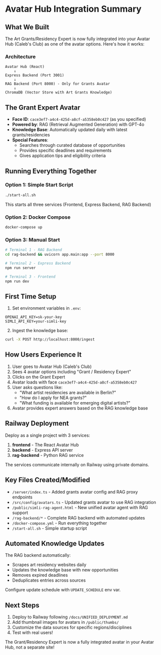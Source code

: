 # Avatar Hub Integration Summary

## What We Built

The Art Grants/Residency Expert is now fully integrated into your Avatar Hub (Caleb's Club) as one of the avatar options. Here's how it works:

### Architecture
```
Avatar Hub (React) 
    ↓
Express Backend (Port 3001)
    ↓
RAG Backend (Port 8000) - Only for Grants Avatar
    ↓
ChromaDB (Vector Store with Art Grants Knowledge)
```

## The Grant Expert Avatar

- **Face ID**: `cace3ef7-a4c4-425d-a8cf-a5358eb0c427` (as you specified)
- **Powered by**: RAG (Retrieval Augmented Generation) with GPT-4o
- **Knowledge Base**: Automatically updated daily with latest grants/residencies
- **Special Features**: 
  - Searches through curated database of opportunities
  - Provides specific deadlines and requirements
  - Gives application tips and eligibility criteria

## Running Everything Together

### Option 1: Simple Start Script
```bash
./start-all.sh
```
This starts all three services (Frontend, Express Backend, RAG Backend)

### Option 2: Docker Compose
```bash
docker-compose up
```

### Option 3: Manual Start
```bash
# Terminal 1 - RAG Backend
cd rag-backend && uvicorn app.main:app --port 8000

# Terminal 2 - Express Backend  
npm run server

# Terminal 3 - Frontend
npm run dev
```

## First Time Setup

1. Set environment variables in `.env`:
```env
OPENAI_API_KEY=sk-your-key
SIMLI_API_KEY=your-simli-key
```

2. Ingest the knowledge base:
```bash
curl -X POST http://localhost:8000/ingest
```

## How Users Experience It

1. User goes to Avatar Hub (Caleb's Club)
2. Sees 4 avatar options including "Grant / Residency Expert"
3. Clicks on the Grant Expert
4. Avatar loads with face `cace3ef7-a4c4-425d-a8cf-a5358eb0c427`
5. User asks questions like:
   - "What artist residencies are available in Berlin?"
   - "How do I apply for NEA grants?"
   - "What funding is available for emerging digital artists?"
6. Avatar provides expert answers based on the RAG knowledge base

## Railway Deployment

Deploy as a single project with 3 services:

1. **frontend** - The React Avatar Hub
2. **backend** - Express API server
3. **rag-backend** - Python RAG service

The services communicate internally on Railway using private domains.

## Key Files Created/Modified

- `/server/index.ts` - Added grants avatar config and RAG proxy endpoints
- `/src/config/avatars.ts` - Updated grants avatar to use RAG integration
- `/public/simli-rag-agent.html` - New unified avatar agent with RAG support
- `/rag-backend/*` - Complete RAG backend with automated updates
- `/docker-compose.yml` - Run everything together
- `/start-all.sh` - Simple startup script

## Automated Knowledge Updates

The RAG backend automatically:
- Scrapes art residency websites daily
- Updates the knowledge base with new opportunities
- Removes expired deadlines
- Deduplicates entries across sources

Configure update schedule with `UPDATE_SCHEDULE` env var.

## Next Steps

1. Deploy to Railway following `/docs/UNIFIED_DEPLOYMENT.md`
2. Add thumbnail images for avatars in `/public/thumbs/`
3. Customize the data sources for specific regions/disciplines
4. Test with real users!

The Grant/Residency Expert is now a fully integrated avatar in your Avatar Hub, not a separate site!